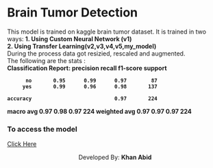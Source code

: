 <h1>Brain Tumor Detection</h1>
<div>
  This model is trained on kaggle brain tumor dataset.
  It is trained in two ways:
          <b>1. Using Custom Neural Network (v1)</b><br>
          <b>2. Using Transfer Learning(v2,v3,v4,v5,my_model)</b><br>
  During the process data got resizied, rescaled and augmented.<br>
  The following are the stats :<br>
      <b>
        Classification Report:
              precision    recall  f1-score   support

          no       0.95      0.99      0.97        87
         yes       0.99      0.96      0.98       137

    accuracy                           0.97       224
   macro avg       0.97      0.98      0.97       224
weighted avg       0.97      0.97      0.97       224
      </b>
<h3>To access the model </h3><a href="https://brain-tumor-detection-btd.streamlit.app/#brain-tumor-detection">Click Here </a>
<br>  <p style= text-align:center;>Developed By: <b>Khan Abid</b></p>
</div>
